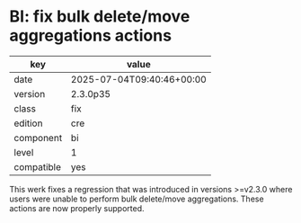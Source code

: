[//]: # (werk v2)
# BI: fix bulk delete/move aggregations actions

key        | value
---------- | ---
date       | 2025-07-04T09:40:46+00:00
version    | 2.3.0p35
class      | fix
edition    | cre
component  | bi
level      | 1
compatible | yes

This werk fixes a regression that was introduced in versions >=v2.3.0 where
users were unable to perform bulk delete/move aggregations. These actions are
now properly supported.
